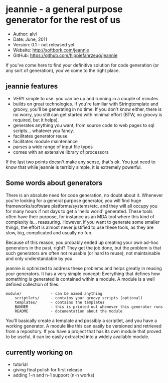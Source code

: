 jeannie - a general purpose generator for the rest of us
========================================================

* Author:    alvi
* Date:      June, 2011
* Version:   0.1 - not released yet
* Website:   <http://softbork.com/jeannie>
* GitHub:    <https://github.com/hippiefahrzeug/jeannie>

If you've come here to find your definitive solution for code generation (or any sort of generation), you've come to the right place.


jeannie features
----------------

* VERY simple to use. you can be up and running in a couple of minutes
* builds on great technologies. If you're familiar with Stringtemplate and groovy, you'll be generating in no time. If you don't know either, there is no worry, you still can get started with minimal effort (BTW, no groovy is required, but it helps).
* generates anything you want, from source code to web pages to sql scripts... whatever you fancy.
* facilitates generator reuse
* facilitates module maintenance
* parses a wide range of input file types
* comes with an extensive library of processors

If the last two points doesn't make any sense, that's ok. You just need to know that while jeannie is terribly simple, it is extremely powerful.

Some words about generators
---------------------------

There is an absolute need for code generation, no doubt about it. Whenever you're looking for a general purpose generator, you will find huge frameworks/software platforms/systems/etc. and they will all occupy you for many hours if not days to get a 'hello world' generated. These tools often have their purpose, for instance as an MDA tool where this kind of complexity is... reassuring. However, if you want to generate some smaller things, the effort is almost never justified to use these tools, as they are slow, big, complicated and usually no fun.

Because of this reason, you probably ended up creating your own ad-hoc generators in the past, right? They get the job done, but the problem is that such generators are often not reusable (or hard to reuse), not maintainable and only understandable by you.

jeannie is optimized to address these problems and helps greatly in reusing your generators. It has a very simple concept: Everything that defines how something is generated is contained within a module. A module is a well defined collection of files:

    module/             - can be named anything
        scriptlets/     - contains your groovy scripts (optional)
        templates/      - contains the templates
        BANNER          - this is printed out whenever this generator runs
        README          - documentation about the module

You'll basically create a template and possibly a scriptlet, and you have a working generator. A module like this can easily be versioned and retrieved from a repository. If you have a project that has its own module that proved to be useful, it can be easily extracted into a widely available module.


currently working on
--------------------

- tutorial
- giving final polish for first release
- adding 1-n and n-1 support (n-n works)

